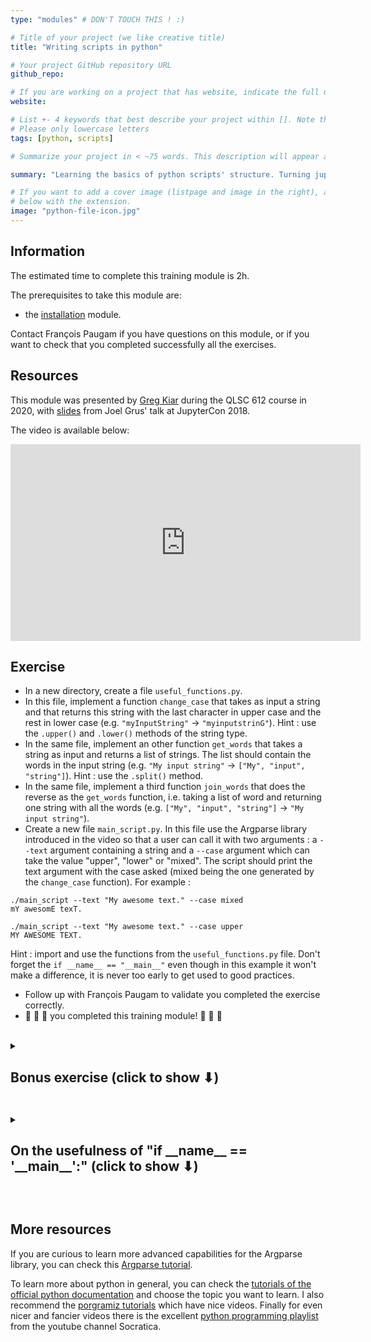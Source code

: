 ```yaml
---
type: "modules" # DON'T TOUCH THIS ! :)

# Title of your project (we like creative title)
title: "Writing scripts in python"

# Your project GitHub repository URL
github_repo:

# If you are working on a project that has website, indicate the full url including "https://" below or leave it empty.
website:

# List +- 4 keywords that best describe your project within []. Note that the project summary also involves a number of key words. Those are listed on top of the [github repository](https://github.com/PSY6983-2021/project_template), click `manage topics`.
# Please only lowercase letters
tags: [python, scripts]

# Summarize your project in < ~75 words. This description will appear at the top of your page and on the list page with other projects..

summary: "Learning the basics of python scripts' structure. Turning jupyter notebooks into scripts that can be run from anywhere. Introduction to the argument parser."

# If you want to add a cover image (listpage and image in the right), add it to your directory and indicate the name
# below with the extension.
image: "python-file-icon.jpg"
---
```

<!-- This is an html comment and this won't appear in the rendered page. You are now editing the "content" area, the core of your description. Everything that you can do in markdown is allowed below. We added a couple of comments to guide your through documenting your progress. -->

## Information

The estimated time to complete this training module is 2h.

The prerequisites to take this module are:
 * the [installation](/modules/installation) module.

Contact François Paugam if you have questions on this module, or if you want to check that you completed successfully all the exercises.

## Resources
This module was presented by [Greg Kiar](https://github.com/gkiar) during the QLSC 612 course in 2020, with [slides](https://docs.google.com/presentation/d/1n2RlMdmv1p25Xy5thJUhkKGvjtV-dkAIsUXP-AL4ffI/edit#slide=id.g362da58057_0_1) from Joel Grus' talk at JupyterCon 2018.

The video is available below:
<iframe width="560" height="315" src="https://www.youtube.com/embed/zpOQENxs1G4" title="YouTube video player" frameborder="0" allow="accelerometer; autoplay; clipboard-write; encrypted-media; gyroscope; picture-in-picture" allowfullscreen></iframe>


## Exercise

 * In a new directory, create a file `useful_functions.py`.
 * In this file, implement a function `change_case` that takes as input a string and that returns this string with the last character in upper case and the rest in lower case (e.g. `"myInputString"` -> `"myinputstrinG"`). Hint : use the `.upper()` and `.lower()` methods of the string type.
 * In the same file, implement an other function `get_words` that takes a string as input and returns a list of strings. The list should contain the words in the input string (e.g. `"My input string"` -> `["My", "input", "string"]`). Hint : use the `.split()` method.
 * In the same file, implement a third function `join_words` that does the reverse as the `get_words` function, i.e. taking a list of word and returning one string with all the words (e.g. `["My", "input", "string"]` -> `"My input string"`).
 * Create a new file `main_script.py`. In this file use the Argparse library introduced in the video so that a user can call it with two arguments : a `--text` argument containing a string and a `--case` argument which can take the value "upper", "lower" or "mixed". The script should print the text argument with the case asked (mixed being the one generated by the `change_case` function). For example :
 ```
 ./main_script --text "My awesome text." --case mixed
 mY awesomE texT.

 ./main_script --text "My awesome text." --case upper
 MY AWESOME TEXT.
 ```
 Hint : import and use the functions from the `useful_functions.py` file. Don't forget the `if __name__ == "__main__"` even though in this example it won't make a difference, it is never too early to get used to good practices.
 * Follow up with François Paugam to validate you completed the exercise correctly.
 * :tada: :tada: :tada: you completed this training module! :tada: :tada: :tada:

<br>
<details>

<summary> <h2> Bonus exercise (click to show &#11015) <h2/></summary>

{{% content "content/en/modules/python_scripts/bonus_exercise.md" %}}

</details>
<br>

<details>

<summary> <h2> On the usefulness of "if __name__ == '__main__':" (click to show &#11015) <h2/></summary>

It is not obvious why you shoud put the `if __name__ == "__main__":` line in your script. Indeed in a lot of cases, putting it or not won't change anything to how your code runs. But in specific settings with multiple scripts importing from each pother, not putting it in can quickly lead to a nightmare.
To give you an insight of how and why it is useful, here is an example (if you don't want to read or if you want complementary explanations, here is [a nice youtube video](https://www.youtube.com/watch?v=g_wlZ9IhbTs) about it).

Suppose you have a script to fit a Ridge model on provided data, judiciously named `fit_Ridge.py`, which looks like this :
```
#!/usr/bin/env python
import argparse
import pickle  # pickle is a librairie to save and load python objects.
import numpy as np
from sklearn.linear_model import Ridge

def  fit_Ridge_model(X, Y):
  model = Ridge()
  model.fit(X, Y)
  return model

parser = argparse.ArgumentParser()
parser.add_argument("--X_data_path", type=str)
parser.add_argument("--Y_data_path", type=str)
parser.add_argument("--output_path", type=str)
args = parser.parse_args()

X = np.load(args.X_data_path)
Y = np.load(args.Y_data_path)
model = fit_Ridge_model(X, Y)
pickle.dump(model, open(args.output_path, 'wb'))
```
This script allows the user to provide the paths to two numpy files as data to fit a Ridge model, and to save the model to the provided path with a command like :
```
python fit_Ridge.py --X_data_path data_folder/X.npy --Y_data_path data_folder/Y.npy --output_path models/Ridge.pk
```
There is no `if __name__ == "__main__":` to be seen but, used on its own, the script works fine.

But later, you write an other script `compare_to_Lasso.py` that compare Ridge and Lasso models on the same data, so you need to fit a Ridge model again. Eager to apply the good practices of programming, you judiciously decide not to duplicate the code for fitting a ridge model, but to import the `fit_Ridge_model` function from the `fit_Ridge.py`. Thus your second script looks like that :
```
#!/usr/bin/env python
import numpy as np
import argparse
from sklearn.linear_model import Lasso
from fit_Ridge import fit_Ridge_model

parser = argparse.ArgumentParser()
parser.add_argument("--X_data_path", type=str)
parser.add_argument("--Y_data_path", type=str)
args = parser.parse_args()

X = np.load(args.X_data_path)
Y = np.load(args.Y_data_path)

ridge_model = fit_Ridge_model(X, Y)
lasso_model = Lasso()
lasso_model.fit(X, Y)

ridge_score = ridge_model.score(X, Y)
lasso_score = lasso_model.score(X, Y)

if Ridge_score > lasso_score:
    print("Ridge model is better.")
else:
    print("Lasso model is better.")
```

It seems fine but here when you try to call
```
python compare_to_Lasso.py --X_data_path data_folder/x.npy --Y_data_path data_folder/Y.npy
```
you get an error :
```
Traceback (most recent call last):
  File "compare_lasso_ridge.py", line 5, in <module>
    from fit_Ridge import fit_Ridge_model
  File "/Users/francois/scratch/fit_Ridge.py", line 21, in <module>
    pickle.dump(model, open(args.output_path, 'wb'))
TypeError: expected str, bytes or os.PathLike object, not NoneType
```

The error shows that the script tried to save a model to the path `args.output_path`, which was not defined so it was set to None and raised a TypeError. But our `compare_to_Lasso.py` script never tries to save a model ! Indeed looking at the other lines of the error message, we see that it comes from the import. In fact what happens is that when we try to import the `fit_Ridge_model` fuction from the `fit_Ridge.py` file, python will read the entire file and execute everything that is written in it, so it will try to fit a Ridge model and to save it. But we don't want python to execute everything, we just want it to read the definition of the `fit_Ridge_model` function. That is why here we absolutely need the `if __name__ == "__main__":`, so we modify the `fit_Ridge.py` script like that :
```
#!/usr/bin/env python
import argparse
import pickle  # pickle is a librairie to save and load python objects.
import numpy as np
from sklearn.linear_model import Ridge

def  fit_Ridge_model(X, Y):
    model = Ridge()
    model.fit(X, Y)
    return model

if __name__ == "__main__":
    parser = argparse.ArgumentParser()
    parser.add_argument("--X_data_path", type=str)
    parser.add_argument("--Y_data_path", type=str)
    parser.add_argument("--output_path", type=str)
    args = parser.parse_args()

    X = np.load(args.X_data_path)
    Y = np.load(args.Y_data_path)
    model = fit_Ridge_model(X, Y)
    pickle.dump(model, open(args.output_path, 'wb'))
```
Now when importing from this script, python will read the definition of the function, but after that it will not execute the rest, since during the import the variable `__name__` is not set to `"__main__"` but to `"fit_Ridge"`.

In the end using `if __name__ == "__main__":` is the only way to safely import functions from our script, and since you never know for sure that you won't have to import something from a script in the future, putting it in all of your script by default is not a bad idea.

</details>
<br>

## More resources

If you are curious to learn more advanced capabilities for the Argparse library, you can check this [Argparse tutorial](https://docs.python.org/3/howto/argparse.html).

To learn more about python in general, you can check the [tutorials of the official python documentation](https://docs.python.org/3/tutorial/) and choose the topic you want to learn. I also recommend the [porgramiz tutorials](https://www.programiz.com/python-programming) which have nice videos. Finally for even nicer and fancier videos there is the excellent [python programming playlist](https://www.youtube.com/playlist?list=PLi01XoE8jYohWFPpC17Z-wWhPOSuh8Er-) from the youtube channel Socratica.

